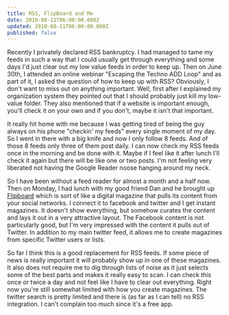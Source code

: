 ```yaml
---
title: RSS, FlipBoard and Me
date: 2010-08-11T06:00:00.000Z
updated: 2010-08-11T06:00:00.000Z
published: false
---
```


Recently I privately declared RSS bankruptcy. I had managed to tame my feeds in such a way that I could usually get through everything and some days I'd just clear out my low value feeds in order to keep up. Then on June 30th, I attended an online webinar "Escaping the Techno ADD Loop" and as part of it, I asked the question of how to keep up with RSS? Obviously, I don't want to miss out on anything important. Well, first after I explained my organization system they pointed out that I should probably just kill my low-value folder. They also mentioned that if a website is important enough, you'll check it on your own and if you don't, maybe it isn't that important.

It really hit home with me because I was getting tired of being the guy always on his phone "checkin' my feeds" every single moment of my day. So I went in there with a big knife and now I only follow 8 feeds. And of those 8 feeds only three of them post daily. I can now check my RSS feeds once in the morning and be done with it. Maybe if I feel like it after lunch I'll check it again but there will be like one or two posts. I'm not feeling very liberated not having the Google Reader noose hanging around my neck.

So I have been without a feed reader for almost a month and a half now. Then on Monday, I had lunch with my good friend Dan and he brought up [Flipboard](http://www.flipboard.com/) which is sort of like a digital magazine that pulls its content from your social networks. I connect it to facebook and twitter and I get instant magazines. It doesn't show everything, but somehow curates the content and lays it out in a very attractive layout. The Facebook content is not particularly good, but I'm very impressed with the content it pulls out of Twitter. In addition to my main twitter feed, it allows me to create magazines from specific Twitter users or lists.

So far I think this is a good replacement for RSS feeds. If some piece of news is really important it will probably show up in one of these magazines. It also does not require me to dig through lists of noise as it just selects some of the best parts and makes it really easy to scan. I can check this once or twice a day and not feel like I have to clear out everything. Right now you're still somewhat limited with how you create magazines. The twitter search is pretty limited and there is (as far as I can tell) no RSS integration. I can't complain too much since it's a free app.


